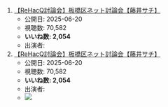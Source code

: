1.  [【ReHacQ討論会】板橋区ネット討論会【藤井サチ】](/rehacq_fan/ids/https://www.youtube.com/watch?v=DmiKtOIqqQU "wikilink")
    -   公開日: 2025-06-20
    -   視聴数: 70,582
    -   **いいね数: 2,054**
    -   出演者: 
1.  [【ReHacQ討論会】板橋区ネット討論会【藤井サチ】](https://www.youtube.com/watch?v=DmiKtOIqqQU)
    -   公開日: 2025-06-20
    -   視聴数: 70,582
    -   **いいね数: 2,054**
    -   出演者: 
    - [![](https://img.youtube.com/vi/DmiKtOIqqQU/hqdefault.jpg)](https://www.youtube.com/watch?v=DmiKtOIqqQU)
